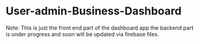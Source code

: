 # User-admin-Business-Dashboard

Note: This is just the front end part of the dashboard app the backend part is under progress and soon will be updated via firebase files.

